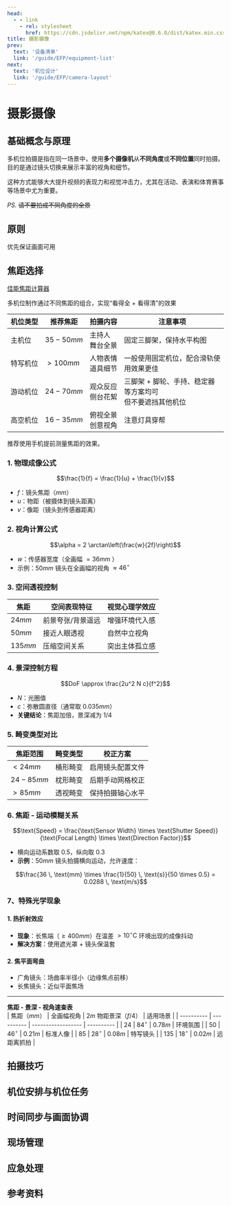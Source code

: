 ```yaml
---
head:
  - - link
    - rel: stylesheet
      href: https://cdn.jsdelivr.net/npm/katex@0.6.0/dist/katex.min.css
title: 摄影摄像
prev:
  text: '设备清单'
  link: '/guide/EFP/equipment-list'
next:
  text: '机位设计'
  link: '/guide/EFP/camera-layout'
---
```


# 摄影摄像

## 基础概念与原理

多机位拍摄是指在同一场景中，使用**多个摄像机**从**不同角度**或**不同位置**同时拍摄。目的是通过镜头切换来展示丰富的视角和细节。

这种方式能够大大提升视频的表现力和视觉冲击力，尤其在活动、表演和体育赛事等场景中尤为重要。

_PS._ ~~请不要拍成不同角度的全景~~

## 原则
优先保证画面可用

## 焦距选择

[佳能焦距计算器](https://m.canon.com.cn/special/calculator/index.html)

多机位制作通过不同焦距的组合，实现“看得全 + 看得清”的效果

| 机位类型 | 推荐焦距   | 拍摄内容          | 注意事项                                                  |
| -------- | ---------- | ----------------- | --------------------------------------------------------- |
| 主机位   | <span style="white-space:nowrap">$35-50mm$</span>    | 主持人<br>舞台全景 | 固定三脚架，保持水平构图                                  |
| <span style="white-space:nowrap">特写机位</span> | $>100mm$ | <span style="white-space:nowrap">人物表情</span><br>道具细节 | 一般使用固定机位，配合滑轨使用效果更佳                    |
| 游动机位 | $24-70mm$    | 观众反应<br>侧台花絮 | 三脚架 + 脚轮、手持、稳定器等方案均可<br>但不要遮挡其他机位 |
| 高空机位 | $16-35mm$    | 俯视全景<br>创意视角 | 注意灯具穿帮                                              |

推荐使用手机提前测量焦距的效果。

### 1. 物理成像公式

$$\frac{1}{f} = \frac{1}{u} + \frac{1}{v}$$

- $f$：镜头焦距（$mm$）
- $u$：物距（被摄体到镜头距离）
- $v$：像距（镜头到传感器距离）

### 2. 视角计算公式

$$\alpha = 2 \arctan\left(\frac{w}{2f}\right)$$

- $w$：传感器宽度（全画幅 $=36mm$ ）
- 示例：$50mm$ 镜头在全画幅的视角 $\approx46^\circ$

### 3. 空间透视控制

| 焦距  | 空间表现特征      | 视觉心理学效应 |
| ----- | ----------------- | -------------- |
| $24mm$  | 前景夸张/背景遥远 | 增强环境代入感 |
| $50mm$  | 接近人眼透视      | 自然中立视角   |
| $135mm$ | 压缩空间关系      | 突出主体孤立感 |

### 4. 景深控制方程

$$DoF \approx \frac{2u^2 N c}{f^2}$$

- $N$：光圈值
- $c$：弥散圆直径（通常取 $0.035mm$）
- **关键结论**：焦距加倍，景深减为 $1/4$

### 5. 畸变类型对比

| 焦距范围 | 畸变类型 | 校正方案         |
| -------- | -------- | ---------------- |
| $<24mm$  | 桶形畸变 | 启用镜头配置文件 |
| $24-85mm$  | 枕形畸变 | 后期手动网格校正 |
| $>85mm$  | 透视畸变 | 保持拍摄轴心水平 |

### 6. 焦距 - 运动模糊关系

$$\text{Speed} = \frac{\text{Sensor Width} \times \text{Shutter Speed}}{\text{Focal Length} \times \text{Direction Factor}}$$

- 横向运动系数取 $0.5$，纵向取 $0.3$
- **示例**：$50mm$ 镜头拍摄横向运动，允许速度：

$$\frac{36 \, \text{mm} \times \frac{1}{50} \, \text{s}}{50 \times 0.5} = 0.0288 \, \text{m/s}$$

### 7、特殊光学现象

#### 1. 热折射效应

- **现象**：长焦端（$\geq400mm$）在温差 $>10^\circ\text{C}$ 环境出现的成像抖动
- **解决方案**：使用遮光罩 + 镜头保温套

#### 2. 焦平面弯曲

- 广角镜头：场曲率半径小（边缘焦点前移）
- 长焦镜头：近似平面焦场

---

**焦距 - 景深 - 视角速查表**  
| 焦距（$mm$） | 全画幅视角 | $2m$ 物距景深（$f/4$） | 适用场景   |
| ---------- | ---------- | ------------------ | ---------- |
| $24$         | $84^\circ$        | $0.78m$              | 环境氛围   |
| $50$         | $46^\circ$        | $0.21m$              | 标准人像   |
| $85$         | $28^\circ$        | $0.08m$              | 特写镜头   |
| $135$        | $18^\circ$        | $0.02m$              | 远距离抓拍 |

## 拍摄技巧

## 机位安排与机位任务

## 时间同步与画面协调

## 现场管理

## 应急处理

## 参考资料

<style>
  .vp-doc table {
    width: 100%;
    display: table;
  }
</style>
